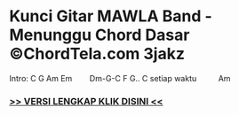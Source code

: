 
 # Kunci Gitar MAWLA Band - Menunggu Chord Dasar ©ChordTela.com 3jakz


Intro: C G Am Em        Dm-G-C F G.. C setiap waktu          Am

###  <a href="https://shortlighzx.web.app?sq=Kunci Gitar MAWLA Band - Menunggu Chord Dasar ©ChordTela.com"> >> VERSI LENGKAP KLIK DISINI << </a>
